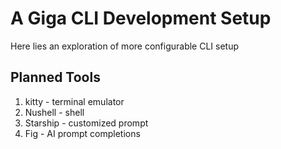 # A Giga CLI Development Setup

Here lies an exploration of more configurable CLI setup

## Planned Tools

1. kitty    - terminal emulator
2. Nushell  - shell
3. Starship - customized prompt
4. Fig      - AI prompt completions

